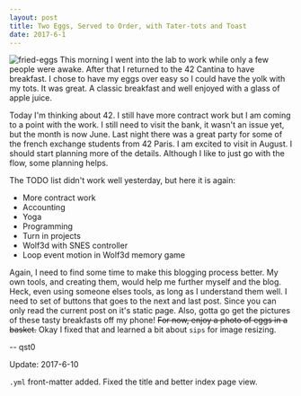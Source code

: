 ```yaml
---
layout: post
title: Two Eggs, Served to Order, with Tater-tots and Toast
date: 2017-6-1
---
```

![fried-eggs](http://cerealize.me/images/2017-6-1-fried-egg.jpg)
This morning I went into the lab to work while only a few people were awake.
After that I returned to the 42 Cantina to have breakfast.
I chose to have my eggs over easy so I could have the yolk with my tots.
It was great. A classic breakfast and well enjoyed with a glass of apple juice.

Today I'm thinking about 42. I still have more contract work but I am coming to a point with the work.
I still need to visit the bank, it wasn't an issue yet, but the month is now June.
Last night there was a great party for some of the french exchange students from 42 Paris.
I am excited to visit in August. I should start planning more of the details.
Although I like to just go with the flow, some planning helps.

The TODO list didn't work well yesterday, but here it is again:
* More contract work
* Accounting
* Yoga
* Programming
* Turn in projects
* Wolf3d with SNES controller
* Loop event motion in Wolf3d memory game

Again, I need to find some time to make this blogging process better.
My own tools, and creating them, would help me further myself and the blog.
Heck, even using someone elses tools, as long as I understand them well.
I need to set of buttons that goes to the next and last post.
Since you can only read the current post on it's static page.
Also, gotta go get the pictures of these tasty breakfasts off my phone!
~~For now, enjoy a photo of eggs in a basket.~~
Okay I fixed that and learned a bit about `sips` for image resizing.

-- qst0

Update: 2017-6-10

`.yml` front-matter added.
Fixed the title and better index page view.
